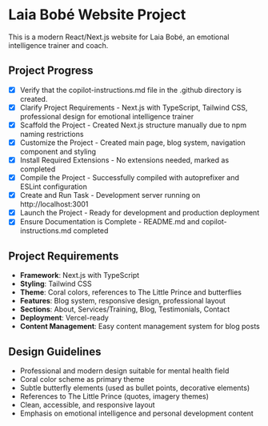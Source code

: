 # Laia Bobé Website Project

This is a modern React/Next.js website for Laia Bobé, an emotional intelligence trainer and coach.

## Project Progress

- [x] Verify that the copilot-instructions.md file in the .github directory is created.
- [x] Clarify Project Requirements - Next.js with TypeScript, Tailwind CSS, professional design for emotional intelligence trainer
- [x] Scaffold the Project - Created Next.js structure manually due to npm naming restrictions
- [x] Customize the Project - Created main page, blog system, navigation component and styling
- [x] Install Required Extensions - No extensions needed, marked as completed
- [x] Compile the Project - Successfully compiled with autoprefixer and ESLint configuration
- [x] Create and Run Task - Development server running on http://localhost:3001
- [x] Launch the Project - Ready for development and production deployment
- [x] Ensure Documentation is Complete - README.md and copilot-instructions.md completed

## Project Requirements

- **Framework**: Next.js with TypeScript
- **Styling**: Tailwind CSS
- **Theme**: Coral colors, references to The Little Prince and butterflies
- **Features**: Blog system, responsive design, professional layout
- **Sections**: About, Services/Training, Blog, Testimonials, Contact
- **Deployment**: Vercel-ready
- **Content Management**: Easy content management system for blog posts

## Design Guidelines

- Professional and modern design suitable for mental health field
- Coral color scheme as primary theme
- Subtle butterfly elements (used as bullet points, decorative elements)
- References to The Little Prince (quotes, imagery themes)
- Clean, accessible, and responsive layout
- Emphasis on emotional intelligence and personal development content
